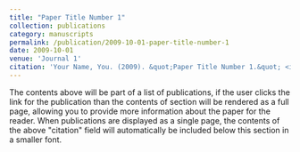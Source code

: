 ```yaml
---
title: "Paper Title Number 1"
collection: publications
category: manuscripts
permalink: /publication/2009-10-01-paper-title-number-1
date: 2009-10-01
venue: 'Journal 1'
citation: 'Your Name, You. (2009). &quot;Paper Title Number 1.&quot; <i>Journal 1</i>. 1(1).'
---
```

The contents above will be part of a list of publications, if the user clicks the link for the publication than the contents of section will be rendered as a full page, allowing you to provide more information about the paper for the reader. When publications are displayed as a single page, the contents of the above "citation" field will automatically be included below this section in a smaller font.
